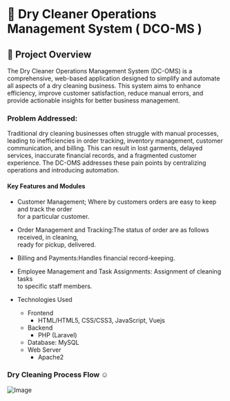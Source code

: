 #  :file_folder: Dry Cleaner Operations Management System ( DCO-MS )


 ##  :pushpin: Project Overview
The Dry Cleaner Operations Management System (DC-OMS) is a
comprehensive, web-based application designed to simplify and automate
all aspects of a dry cleaning business. This system aims to enhance
efficiency, improve customer satisfaction, reduce manual errors, and
provide actionable insights for better business management.

### Problem Addressed:
Traditional dry cleaning businesses often struggle with manual
processes, leading to inefficiencies in order tracking, inventory
management, customer communication, and billing. This can result in
lost garments, delayed services, inaccurate financial records, and a
fragmented customer experience. The DC-OMS addresses these pain points
by centralizing operations and introducing automation.

####  Key Features and Modules

- Customer Management; Where by customers orders are easy to keep and track the order <br>for a particular customer.

- Order Management and Tracking:The status of order are as follows received, in cleaning,<br> ready for pickup, delivered.

- Billing and Payments:Handles financial record-keeping.

- Employee Management and Task Assignments: Assignment of cleaning tasks<br> to specific staff members.


- Technologies Used
  - Frontend
    - HTML/HTML5, CSS/CSS3, JavaScript, Vuejs
  - Backend
    - PHP (Laravel)
  - Database: MySQL
  - Web Server
    - Apache2


###  Dry Cleaning Process Flow :relaxed:

![Image](https://github.com/user-attachments/assets/279790ce-cb19-4971-9634-ae503fe2aa57)




